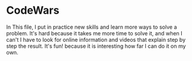 # CodeWars
In This file, I put in practice new skills and learn more ways to solve a problem. It's hard because it takes me more time to solve it, and when I can't I have to look for online information and videos that explain step by step the result. It's fun! because it is interesting how far I can do it on my own.  

